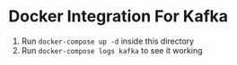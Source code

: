 # Docker Integration For Kafka

1. Run `docker-compose up -d` inside this directory
2. Run `docker-compose logs kafka` to see it working
